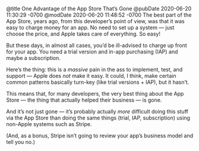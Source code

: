 @title One Advantage of the App Store That’s Gone
@pubDate 2020-06-20 11:30:29 -0700
@modDate 2020-06-20 11:48:52 -0700
The best part of the App Store, years ago, from this developer’s point of view, was that it was easy to charge money for an app. No need to set up a system — just choose the price, and Apple takes care of everything. So easy!

But these days, in almost all cases, you’d be ill-advised to charge up front for your app. You need a trial version and in-app purchasing (IAP) and maybe a subscription.

Here’s the thing: this is a *massive* pain in the ass to implement, test, and support — Apple does *not* make it easy. It could, I think, make certain common patterns basically turn-key (like trial versions + IAP), but it hasn’t.

This means that, for many developers, the very best thing about the App Store — the thing that actually helped their business — is gone.

And it’s not just gone — it’s probably actually *more* difficult doing this stuff via the App Store than doing the same things (trial, IAP, subscription) using non-Apple systems such as Stripe.

(And, as a bonus, Stripe isn’t going to review your app’s business model and tell you no.)
